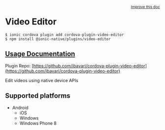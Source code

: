 <a style="float:right;font-size:12px;" href="http://github.com/danielsogl/awesome-cordova-plugins/edit/master/src/@awesome-cordova-plugins/plugins/video-editor/index.ts#L110">
  Improve this doc
</a>

# Video Editor

```
$ ionic cordova plugin add cordova-plugin-video-editor
$ npm install @ionic-native/plugins/video-editor
```

## [Usage Documentation](https://ionicframework.com/docs/native/video-editor/)

Plugin Repo: [https://github.com/jbavari/cordova-plugin-video-editor](https://github.com/jbavari/cordova-plugin-video-editor)

Edit videos using native device APIs

## Supported platforms

- Android
  - iOS
  - Windows
  - Windows Phone 8
